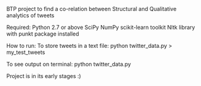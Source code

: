 BTP project to find a co-relation between Structural and Qualitative analytics of tweets

Required:
Python 2.7 or above
SciPy 
NumPy
scikit-learn toolkit
Nltk library with punkt package installed

How to run:
To store tweets in a text file:
python twitter_data.py > my_test_tweets

To see output on terminal:
python twitter_data.py


Project is in its early stages :)